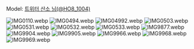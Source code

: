 ﻿---
dddd: 2024.10.09 월화원 붕스 완매
nickname: 산소
sns_type: x
sns_id: HO8_1004
---

<a name="HO8_1004"></a>
Model: <a href="https://x.com/HO8_1004" target="_blank">트위터 산소 님(@HO8_1004)</a>

![IMG0110.webp](/assets/img/2024/10-09/산소/IMG0110.webp)
![IMG0494.webp](/assets/img/2024/10-09/산소/IMG0494.webp)
![IMG04992.webp](/assets/img/2024/10-09/산소/IMG04992.webp)
![IMG0503.webp](/assets/img/2024/10-09/산소/IMG0503.webp)
![IMG0531.webp](/assets/img/2024/10-09/산소/IMG0531.webp)
![IMG0532.webp](/assets/img/2024/10-09/산소/IMG0532.webp)
![IMG0533.webp](/assets/img/2024/10-09/산소/IMG0533.webp)
![IMG9877.webp](/assets/img/2024/10-09/산소/IMG9877.webp)
![IMG9904.webp](/assets/img/2024/10-09/산소/IMG9904.webp)
![IMG9905.webp](/assets/img/2024/10-09/산소/IMG9905.webp)
![IMG9966.webp](/assets/img/2024/10-09/산소/IMG9966.webp)
![IMG9968.webp](/assets/img/2024/10-09/산소/IMG9968.webp)
![IMG9969.webp](/assets/img/2024/10-09/산소/IMG9969.webp)